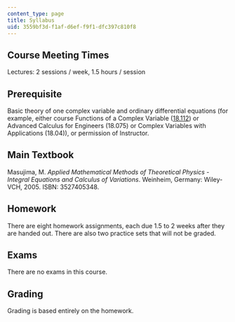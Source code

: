 ```yaml
---
content_type: page
title: Syllabus
uid: 3559bf3d-f1af-d6ef-f9f1-dfc397c810f8
---
```


Course Meeting Times
--------------------

Lectures: 2 sessions / week, 1.5 hours / session

Prerequisite
------------

Basic theory of one complex variable and ordinary differential equations (for example, either course Functions of a Complex Variable ([18.112](/courses/18-112-functions-of-a-complex-variable-fall-2008)) or Advanced Calculus for Engineers (18.075) or Complex Variables with Applications (18.04)), or permission of Instructor.

Main Textbook
-------------

Masujima, M. _Applied Mathematical Methods of Theoretical Physics - Integral Equations and Calculus of Variations_. Weinheim, Germany: Wiley-VCH, 2005. ISBN: 3527405348.

Homework
--------

There are eight homework assignments, each due 1.5 to 2 weeks after they are handed out. There are also two practice sets that will not be graded.

Exams
-----

There are no exams in this course.

Grading
-------

Grading is based entirely on the homework.